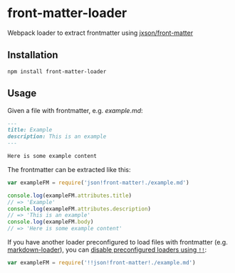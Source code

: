 # front-matter-loader
Webpack loader to extract frontmatter using [jxson/front-matter](https://github.com/jxson/front-matter)

## Installation

```shell
npm install front-matter-loader
```

## Usage

Given a file with frontmatter, e.g. _example.md_:

```md
---
title: Example
description: This is an example
---

Here is some example content
```

The frontmatter can be extracted like this:

```js
var exampleFM = require('json!front-matter!./example.md')

console.log(exampleFM.attributes.title)
// => 'Example'
console.log(exampleFM.attributes.description)
// => 'This is an example'
console.log(exampleFM.body)
// => 'Here is some example content'
```

If you have another loader preconfigured to load files with frontmatter (e.g. [markdown-loader](https://github.com/peerigon/markdown-loader)), you can [disable preconfigured loaders using `!!`](https://webpack.github.io/docs/loaders.html#loader-order):

```js
var exampleFM = require('!!json!front-matter!./example.md')
```
